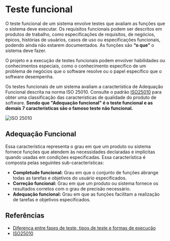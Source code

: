 # Teste funcional

O teste funcional de um sistema envolve testes que avaliam as funções que o sistema deve executar. Os requisitos funcionais podem ser descritos em produtos de trabalho, como especificações de requisitos, de negócios, épicos, histórias de usuários, casos de uso ou especificações funcionais, podendo ainda não estarem documentados. As funções são **“o que”** o sistema deve fazer.

O projeto e a execução de testes funcionais podem envolver habilidades ou conhecimentos especiais, como o conhecimento específico de um problema de negócios que o software resolve ou o papel específico que o software desempenha.

Os testes funcionais de um sistema avaliam a característica de Adequação Funcional descrita na norma ISO 25010. Consulte o padrão [ISO25010](https://iso25000.com/index.php/en/iso-25000-standards/iso-25010) para obter uma classificação das características de qualidade do produto de software. **Sendo que "Adequação funcional" é o teste funcional e as demais 7 caracteristicas são o famoso teste não funcional.**

![ISO 25010](https://iso25000.com/images/figures/en/iso25010.png)

## Adequação Funcional

Essa característica representa o grau em que um produto ou sistema fornece funções que atendem às necessidades declaradas e implícitas quando usadas em condições especificadas. Essa característica é composta pelas seguintes sub-características:

- **Completude funcional:** Grau em que o conjunto de funções abrange todas as tarefas e objetivos do usuário especificados.
- **Correção funcional:** Grau em que um produto ou sistema fornece os resultados corretos com o grau de precisão necessário.
- **Adequação funcional:** Grau em que as funções facilitam a realização de tarefas e objetivos especificados.

## Referências

- [Diferença entre fases de teste, tipos de teste e formas de execução](https://www.zup.com.br/blog/fases-de-teste-tipos-de-teste)
- [ISO25010](https://iso25000.com/index.php/en/iso-25000-standards/iso-25010)
